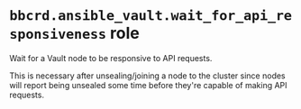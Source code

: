 `bbcrd.ansible_vault.wait_for_api_responsiveness` role
======================================================

Wait for a Vault node to be responsive to API requests.

This is necessary after unsealing/joining a node to the cluster since nodes
will report being unsealed some time before they're capable of making API
requests.
